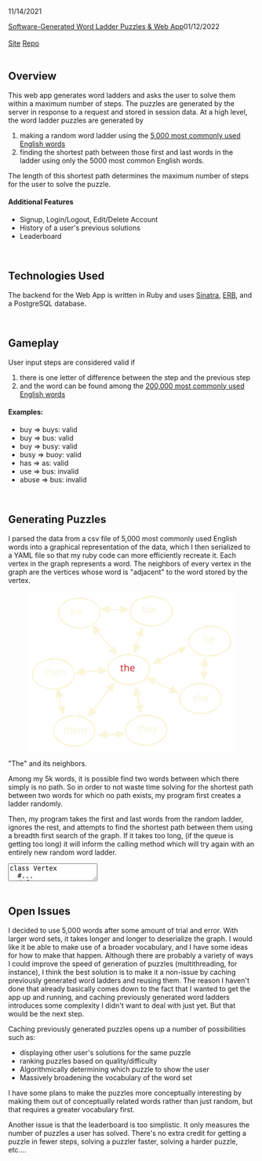 11/14/2021
<div>
<a class="portfolio_link" href="#word_ladders_writeup">Software-Generated Word Ladder Puzzles & Web App</a><time datetime="2022-01-12">01/12/2022</time>
<article id="word_ladders_writeup" loading="lazy">
<br>
<a target="_blank" rel="noopener noreferrer" href="https://word-ladders.herokuapp.com/">Site</a>
<a target="_blank" rel="noopener noreferrer" href="https://github.com/Duncan-Britt/word_ladders#readme">Repo</a>
<br>
<br>

## Overview

This web app generates word ladders and asks the user to solve them within a maximum number of steps. The puzzles are generated by the server in response to a request and stored in session data. At a high level, the word ladder puzzles are generated by

1. making a random word ladder using the <a target="_blank" rel="noopener noreferrer" href="https://github.com/filiph/english_words">5,000 most commonly used English words</a>
2. finding the shortest path between those first and last words in the ladder using only the 5000 most common English words.

The length of this shortest path determines the maximum number of steps for the user to solve the puzzle.

#### Additional Features

- Signup, Login/Logout, Edit/Delete Account
- History of a user's previous solutions
- Leaderboard

<br>

## Technologies Used

The backend for the Web App is written in Ruby and uses [Sinatra](http://sinatrarb.com/intro.html), [ERB](https://ruby-doc.org/stdlib-2.7.1/libdoc/erb/rdoc/ERB.html), and a PostgreSQL database.

<br>

## Gameplay

User input steps are considered valid if

1. there is one letter of difference between the step and the previous step
2. and the word can be found among the <a target="_blank" rel="noopener noreferrer" href="https://github.com/cmusphinx/cmudict">200,000 most commonly used English words</a>

#### Examples:
- buy => buys: valid
- buy => bus: valid
- buy => busy: valid
- busy => buoy: valid
- has => as: valid
- use => bus: invalid
- abuse => bus: invalid

<br>

## Generating Puzzles

I parsed the data from a csv file of 5,000 most commonly used English words into a graphical representation of the data, which I then serialized to a YAML file so that my ruby code can more efficiently recreate it. Each vertex in the graph represents a word. The neighbors of every vertex in the graph are the vertices whose word is "adjacent" to the word stored by the vertex.

<figure>

![diagram](public/images/graph.svg)

</figure>
<figcaption>"The" and its neighbors.</figcaption>

Among my 5k words, it is possible find two words between which there simply is no path. So in order to not waste time solving for the shortest path between two words for which no path exists, my program first creates a ladder randomly.

Then, my program takes the first and last words from the random ladder, ignores the rest, and attempts to find the shortest path between them using a breadth first search of the graph. If it takes too long, (if the queue is getting too long) it will inform the calling method which will try again with an entirely new random word ladder.

<textarea data-lang="ruby">
class Vertex
  #...
  def traverse(end_point)
    return [self.data, end_point.data] if self.neighbors.include? end_point

    queue = [[self]]
    while (queue.length != 0)
      if queue.length > 1_000_000
        return :timeout
      end
      path = queue.shift
      node = path[-1]
      return path.map { |n| n.data } if node == end_point

      node.neighbors.each do |neighbor|
        next if path.include?(neighbor)
        new_path = path.dup
        new_path << neighbor
        queue.push(new_path)
      end
    end
  end
  #...
end
</textarea>
<br>
<br>

## Open Issues

I decided to use 5,000 words after some amount of trial and error. With larger word sets, it takes longer and longer to deserialize the graph. I would like it be able to make use of a broader vocabulary, and I have some ideas for how to make that happen. Although there are probably a variety of ways I could improve the speed of generation of puzzles (multithreading, for instance), I think the best solution is to make it a non-issue by caching previously generated word ladders and reusing them. The reason I haven't done that already basically comes down to the fact that I wanted to get the app up and running, and caching previously generated word ladders introduces some complexity I didn't want to deal with just yet. But that would be the next step.

Caching previously generated puzzles opens up a number of possibilities such as:
- displaying other user's solutions for the same puzzle
- ranking puzzles based on quality/difficulty
- Algorithmically determining which puzzle to show the user
- Massively broadening the vocabulary of the word set

I have some plans to make the puzzles more conceptually interesting by making them out of conceptually related words rather than just random, but that requires a greater vocabulary first.

Another issue is that the leaderboard is too simplistic. It only measures the number of puzzles a user has solved. There's no extra credit for getting a puzzle in fewer steps, solving a puzzler faster, solving a harder puzzle, etc....

<br>

</article>
</div>
